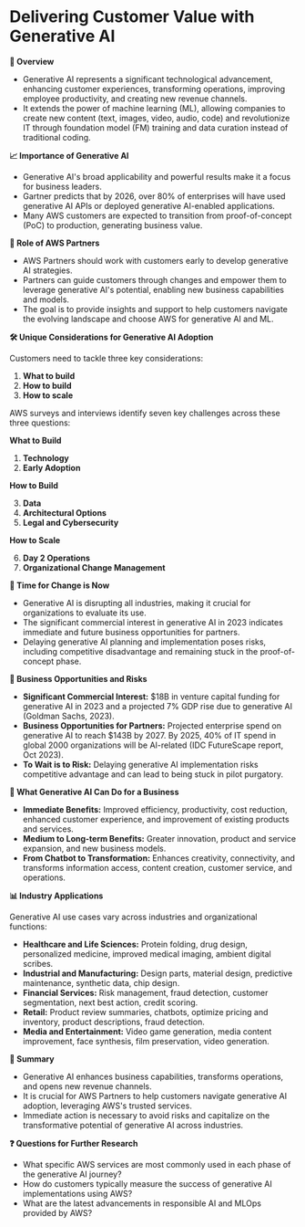 # Delivering Customer Value with Generative AI

**🌟 Overview**

* Generative AI represents a significant technological advancement, enhancing customer experiences, transforming operations, improving employee productivity, and creating new revenue channels.
* It extends the power of machine learning (ML), allowing companies to create new content (text, images, video, audio, code) and revolutionize IT through foundation model (FM) training and data curation instead of traditional coding.

**📈 Importance of Generative AI**

* Generative AI's broad applicability and powerful results make it a focus for business leaders.
* Gartner predicts that by 2026, over 80% of enterprises will have used generative AI APIs or deployed generative AI-enabled applications.
* Many AWS customers are expected to transition from proof-of-concept (PoC) to production, generating business value.

**🤝 Role of AWS Partners**

* AWS Partners should work with customers early to develop generative AI strategies.
* Partners can guide customers through changes and empower them to leverage generative AI's potential, enabling new business capabilities and models.
* The goal is to provide insights and support to help customers navigate the evolving landscape and choose AWS for generative AI and ML.

**🛠️ Unique Considerations for Generative AI Adoption**

Customers need to tackle three key considerations:

1. **What to build**
2. **How to build**
3. **How to scale**

AWS surveys and interviews identify seven key challenges across these three questions:

**What to Build**

1. **Technology**
2. **Early Adoption**

**How to Build**

3. **Data**
4. **Architectural Options**
5. **Legal and Cybersecurity**

**How to Scale**

6. **Day 2 Operations**
7. **Organizational Change Management**

**🚀 Time for Change is Now**

* Generative AI is disrupting all industries, making it crucial for organizations to evaluate its use.
* The significant commercial interest in generative AI in 2023 indicates immediate and future business opportunities for partners.
* Delaying generative AI planning and implementation poses risks, including competitive disadvantage and remaining stuck in the proof-of-concept phase.

**💼 Business Opportunities and Risks**

* **Significant Commercial Interest:** $18B in venture capital funding for generative AI in 2023 and a projected 7% GDP rise due to generative AI (Goldman Sachs, 2023).
* **Business Opportunities for Partners:** Projected enterprise spend on generative AI to reach $143B by 2027. By 2025, 40% of IT spend in global 2000 organizations will be AI-related (IDC FutureScape report, Oct 2023).
* **To Wait is to Risk:** Delaying generative AI implementation risks competitive advantage and can lead to being stuck in pilot purgatory.

**🏢 What Generative AI Can Do for a Business**

* **Immediate Benefits:** Improved efficiency, productivity, cost reduction, enhanced customer experience, and improvement of existing products and services.
* **Medium to Long-term Benefits:** Greater innovation, product and service expansion, and new business models.
* **From Chatbot to Transformation:** Enhances creativity, connectivity, and transforms information access, content creation, customer service, and operations.

**📊 Industry Applications**

Generative AI use cases vary across industries and organizational functions:

* **Healthcare and Life Sciences:** Protein folding, drug design, personalized medicine, improved medical imaging, ambient digital scribes.
* **Industrial and Manufacturing:** Design parts, material design, predictive maintenance, synthetic data, chip design.
* **Financial Services:** Risk management, fraud detection, customer segmentation, next best action, credit scoring.
* **Retail:** Product review summaries, chatbots, optimize pricing and inventory, product descriptions, fraud detection.
* **Media and Entertainment:** Video game generation, media content improvement, face synthesis, film preservation, video generation.

**📌 Summary**

* Generative AI enhances business capabilities, transforms operations, and opens new revenue channels.
* It is crucial for AWS Partners to help customers navigate generative AI adoption, leveraging AWS's trusted services.
* Immediate action is necessary to avoid risks and capitalize on the transformative potential of generative AI across industries.

**❓ Questions for Further Research**

* What specific AWS services are most commonly used in each phase of the generative AI journey?
* How do customers typically measure the success of generative AI implementations using AWS?
* What are the latest advancements in responsible AI and MLOps provided by AWS?
